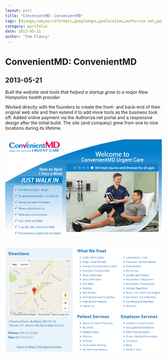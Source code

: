 ```yaml
---
layout: post
title: "ConvenientMD: ConvenientMD"
tags: [django,rwd,microformats,googlemaps,geolocation,authorize.net,payments]
category: portfolio
date: 2013-05-21
author: "Tom Clancy"
---
```


# ConvenientMD: ConvenientMD

## 2013-05-21

_Built the website and tools that helped a startup grow to a major New Hampshire health provider_

<p>Worked directly with the founders to create the front- and back-end of their original web site and then extend it to add more tools as the business took off. Added online payment via the Authorize.net portal and a responsive design after the initial build. The site (and company) grew from one to nine locations during its lifetime.</p><img src="/assets/portfolio/home_V574hTu.png" alt="Homepage " style="margin: 1em 0" />
<img src="/assets/portfolio/location.png" alt="Location Example " style="margin: 1em 0" />

